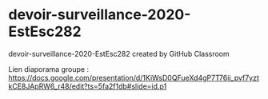 # devoir-surveillance-2020-EstEsc282
devoir-surveillance-2020-EstEsc282 created by GitHub Classroom

Lien diaporama groupe : https://docs.google.com/presentation/d/1KiWsD0QFueXd4gP7T76ii_pvf7yztkCE8JApRW6_r48/edit?ts=5fa2f1db#slide=id.p1
